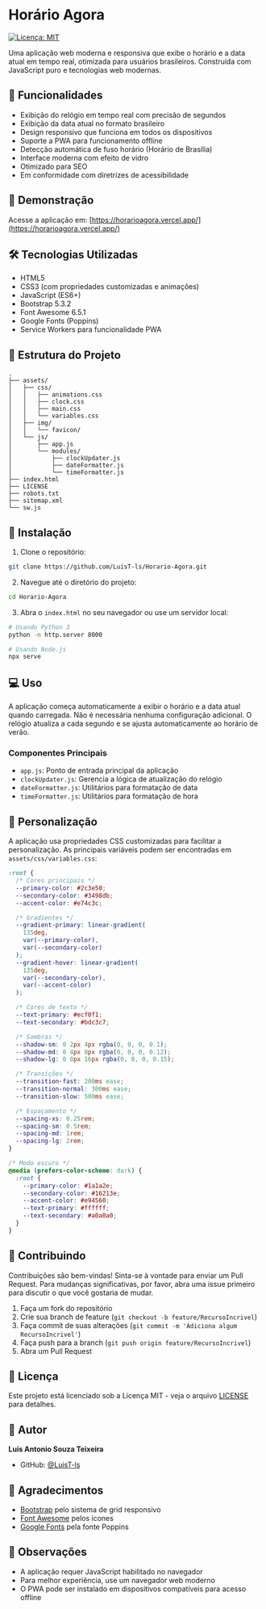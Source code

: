 # Horário Agora

[![Licença: MIT](https://img.shields.io/badge/License-MIT-yellow.svg)](https://opensource.org/licenses/MIT)

Uma aplicação web moderna e responsiva que exibe o horário e a data atual em tempo real, otimizada para usuários brasileiros. Construída com JavaScript puro e tecnologias web modernas.

## 🌟 Funcionalidades

- Exibição do relógio em tempo real com precisão de segundos
- Exibição da data atual no formato brasileiro
- Design responsivo que funciona em todos os dispositivos
- Suporte a PWA para funcionamento offline
- Detecção automática de fuso horário (Horário de Brasília)
- Interface moderna com efeito de vidro
- Otimizado para SEO
- Em conformidade com diretrizes de acessibilidade

## 🚀 Demonstração

Acesse a aplicação em: [https://horarioagora.vercel.app/](https://horarioagora.vercel.app/)

## 🛠️ Tecnologias Utilizadas

- HTML5
- CSS3 (com propriedades customizadas e animações)
- JavaScript (ES6+)
- Bootstrap 5.3.2
- Font Awesome 6.5.1
- Google Fonts (Poppins)
- Service Workers para funcionalidade PWA

## 📁 Estrutura do Projeto

```
.
├── assets/
│   ├── css/
│   │   ├── animations.css
│   │   ├── clock.css
│   │   ├── main.css
│   │   └── variables.css
│   ├── img/
│   │   └── favicon/
│   └── js/
│       ├── app.js
│       └── modules/
│           ├── clockUpdater.js
│           ├── dateFormatter.js
│           └── timeFormatter.js
├── index.html
├── LICENSE
├── robots.txt
├── sitemap.xml
└── sw.js
```

## 🔧 Instalação

1. Clone o repositório:

```bash
git clone https://github.com/LuisT-ls/Horario-Agora.git
```

2. Navegue até o diretório do projeto:

```bash
cd Horario-Agora
```

3. Abra o `index.html` no seu navegador ou use um servidor local:

```bash
# Usando Python 3
python -m http.server 8000

# Usando Node.js
npx serve
```

## 💻 Uso

A aplicação começa automaticamente a exibir o horário e a data atual quando carregada. Não é necessária nenhuma configuração adicional. O relógio atualiza a cada segundo e se ajusta automaticamente ao horário de verão.

### Componentes Principais

- `app.js`: Ponto de entrada principal da aplicação
- `clockUpdater.js`: Gerencia a lógica de atualização do relógio
- `dateFormatter.js`: Utilitários para formatação de data
- `timeFormatter.js`: Utilitários para formatação de hora

## 🎨 Personalização

A aplicação usa propriedades CSS customizadas para facilitar a personalização. As principais variáveis podem ser encontradas em `assets/css/variables.css`:

```css
:root {
  /* Cores principais */
  --primary-color: #2c3e50;
  --secondary-color: #3498db;
  --accent-color: #e74c3c;

  /* Gradientes */
  --gradient-primary: linear-gradient(
    135deg,
    var(--primary-color),
    var(--secondary-color)
  );
  --gradient-hover: linear-gradient(
    135deg,
    var(--secondary-color),
    var(--accent-color)
  );

  /* Cores de texto */
  --text-primary: #ecf0f1;
  --text-secondary: #bdc3c7;

  /* Sombras */
  --shadow-sm: 0 2px 4px rgba(0, 0, 0, 0.1);
  --shadow-md: 0 4px 8px rgba(0, 0, 0, 0.12);
  --shadow-lg: 0 8px 16px rgba(0, 0, 0, 0.15);

  /* Transições */
  --transition-fast: 200ms ease;
  --transition-normal: 300ms ease;
  --transition-slow: 500ms ease;

  /* Espaçamento */
  --spacing-xs: 0.25rem;
  --spacing-sm: 0.5rem;
  --spacing-md: 1rem;
  --spacing-lg: 2rem;
}

/* Modo escuro */
@media (prefers-color-scheme: dark) {
  :root {
    --primary-color: #1a1a2e;
    --secondary-color: #16213e;
    --accent-color: #e94560;
    --text-primary: #ffffff;
    --text-secondary: #a0a0a0;
  }
}
```

## 🤝 Contribuindo

Contribuições são bem-vindas! Sinta-se à vontade para enviar um Pull Request. Para mudanças significativas, por favor, abra uma issue primeiro para discutir o que você gostaria de mudar.

1. Faça um fork do repositório
2. Crie sua branch de feature (`git checkout -b feature/RecursoIncrivel`)
3. Faça commit de suas alterações (`git commit -m 'Adiciona algum RecursoIncrivel'`)
4. Faça push para a branch (`git push origin feature/RecursoIncrivel`)
5. Abra um Pull Request

## 📄 Licença

Este projeto está licenciado sob a Licença MIT - veja o arquivo [LICENSE](LICENSE) para detalhes.

## 👤 Autor

**Luís Antonio Souza Teixeira**

- GitHub: [@LuisT-ls](https://github.com/LuisT-ls)

## 🙏 Agradecimentos

- [Bootstrap](https://getbootstrap.com/) pelo sistema de grid responsivo
- [Font Awesome](https://fontawesome.com/) pelos ícones
- [Google Fonts](https://fonts.google.com/) pela fonte Poppins

## 📝 Observações

- A aplicação requer JavaScript habilitado no navegador
- Para melhor experiência, use um navegador web moderno
- O PWA pode ser instalado em dispositivos compatíveis para acesso offline
